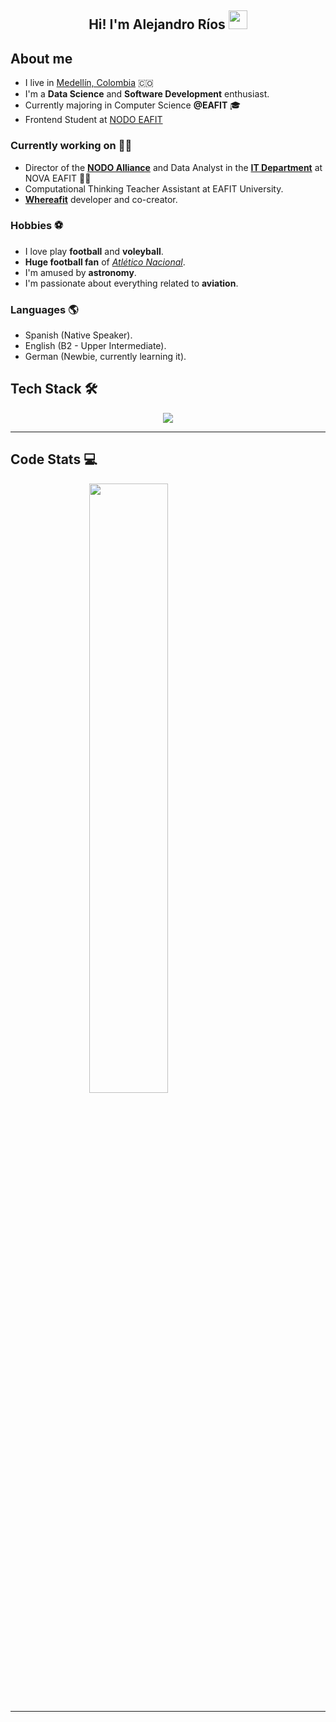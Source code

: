 <h2 align=center> Hi! I'm Alejandro Ríos <img src="https://user-images.githubusercontent.com/39955420/147578264-bae0526c-028a-49d2-8af8-d08bb4edbd2a.gif" height="30" width="30" /> </h2>

## About me

- I live in [Medellín, Colombia](https://en.wikipedia.org/wiki/Medell%C3%ADn) 🇨🇴
- I'm a **Data Science** and **Software Development** enthusiast.
- Currently majoring in Computer Science **@EAFIT** 🎓 
- Frontend Student at [NODO EAFIT](https://www.instagram.com/nodo.eafit/)


### Currently working on 💪🏻

-  Director of the [**NODO Alliance**](https://www.instagram.com/nodo.eafit/) and Data Analyst in the [**IT Department**](https://github.com/gruponovaeafit) at NOVA EAFIT 🚀💜
- Computational Thinking Teacher Assistant at EAFIT University.
- [**Whereafit**](https://whereafit.vercel.app/) developer and co-creator.

### Hobbies ⚽
- I love play **football** and **voleyball**.
- **Huge football fan** of [_Atlético Nacional_](https://en.wikipedia.org/wiki/Atl%C3%A9tico_Nacional).
- I'm amused by **astronomy**.
- I'm passionate about everything related to **aviation**.

### Languages 🌎
- Spanish (Native Speaker).
- English (B2 - Upper Intermediate).
- German (Newbie, currently learning it).


## Tech Stack 🛠

<p align="center">
  <a href="https://skillicons.dev">
    <img src="https://skillicons.dev/icons?i=git,github,linux,bash,cpp,java,python,django,html,css,vue,xd" />
  </a>
</p>

---

## Code Stats 💻

<img 
    style="display: block; 
           margin-left: auto;
           margin-right: auto;
           width: 50%;"
    src="https://github-readme-stats-eight-theta.vercel.app/api/top-langs/?username=alejoriosm04&hide=html&langs_count=10&show_icons=true&theme=nord&layout=compact&hide_border=true&count_private=true" />

---
